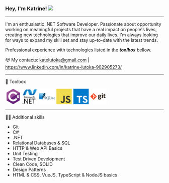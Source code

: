 ### Hey, I'm Katrine! <img src="https://raw.githubusercontent.com/MartinHeinz/MartinHeinz/master/wave.gif" width="30px">

---

I'm an enthusiastic .NET Software Developer. Passionate about opportunity working on meaningful projects that have a real impact on people's lives, creating new technologies that improve our daily lives. I'm always looking for ways to expand my skill set and stay up-to-date with the latest trends.

Professional experience with technologies listed in the ***toolbox*** bellow.

:mailbox_closed: My contacts: katelutoka@gmail.com | https://www.linkedin.com/in/katrine-lutoka-902905273/

---

:toolbox: Toolbox

<img src="https://github.com/devicons/devicon/blob/master/icons/csharp/csharp-original.svg" alt="C# logo" width="50" height="50" /> <img src="https://github.com/devicons/devicon/blob/master/icons/dot-net/dot-net-original-wordmark.svg" alt=".NET logo" width="50" height="50" /> <img src="https://github.com/devicons/devicon/blob/master/icons/sqlite/sqlite-original-wordmark.svg" alt="SQLite logo" width="50" height="50" /> <img src="https://github.com/devicons/devicon/blob/master/icons/javascript/javascript-original.svg" alt="TS logo" width="50" height="50" /> <img src="https://github.com/devicons/devicon/blob/master/icons/typescript/typescript-original.svg" alt="TS logo" width="50" height="50" /> <img src="https://github.com/devicons/devicon/blob/master/icons/git/git-original-wordmark.svg" alt="TS logo" width="50" height="50" />

---

:woman_technologist: Additional skills

- Git
- C#
- .NET
- Relational Databases & SQL
- HTTP & Web API Basics
- Unit Testing
- Test Driven Development
- Clean Code, SOLID
- Design Patterns
- HTML & CSS, VueJS, TypeScript & NodeJS basics
